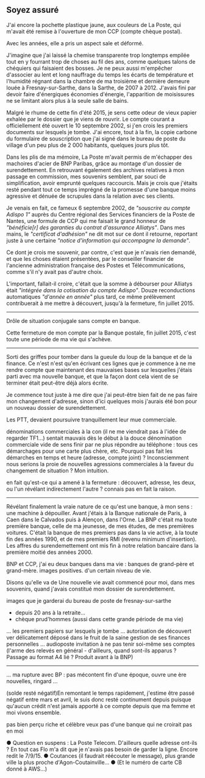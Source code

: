 ## Soyez assuré

J'ai encore la pochette plastique jaune, aux couleurs de La Poste, qui m'avait été remise à l'ouverture de mon CCP (compte chèque postal). 

Avec les années, elle a pris un aspect sale et déformé.

J'imagine que j'ai laissé la chemise transparente trop longtemps empilée tout en y fourrant trop de choses au fil des ans, comme quelques talons de chéquiers qui faisaient des bosses. Je ne peux aussi m'empêcher d'associer au lent et long nauffrage du temps les écarts de température et l'humidité régnant dans la chambre de ma troisième et dernière demeure louée à Fresnay-sur-Sarthe, dans la Sarthe, de 2007 à 2012. J'avais fini par devoir faire d'énergiques économies d'énergie, l'apparition de moisissures ne se limitant alors plus à la seule salle de bains.

Malgré le rhume de cette fin d'été 2015, je sens cette odeur de vieux papier exhalée par le dossier que je viens de rouvrir. Le compte courant a officiellement été ouvert le 10 septembre 2002, si j'en crois les premiers documents sur lesquels je tombe. J'ai encore, tout à la fin, la copie carbone du formulaire de souscription que j'ai signé dans le bureau de poste du village d'un peu plus de 2 000 habitants, quelques jours plus tôt.

Dans les plis de ma mémoire, La Poste m'avait permis de m'échapper des machoires d'acier de BNP Paribas, grâce au montage d'un dossier de surendettement. En retrouvant également des archives relatives à mon passage en commission, mes souvenirs semblent, par souci de simplification, avoir emprunté quelques raccourcis. Mais je crois que j'étaits resté pendant tout ce temps imprégné de la promesse d'une banque moins agressive et dénuée de scrupules dans la relation avec ses clients.

Je venais en fait, ce fameux 6 septembre 2002, de *"souscrire au compte Adispo 1"* auprès du Centre régional des Services financiers de la  Poste de Nantes, une formule de CCP qui me faisait le grand honneur de *"bénéficie[r] des garanties du contrat d'assurance Alliatys"*. Dans mes mains, le *"certificat d'adhésion"* ne dit mot sur ce dont il retourne, reportant juste à une certaine *"notice d'information qui accompagne la demande"*.

Ce dont je crois me souvenir, par contre, c'est que je n'avais rien demandé, et que les choses étaient présentées, par le conseiller financier de l'ancienne administration française des Postes et Télécommunications, comme s'il n'y avait pas d'autre choix.

L'important, fallait-il croire, c'était que la somme à débourser pour Alliatys était *"intégrée dans la cotisation du compte Adispo"*. Douze reconductions automatiques *"d'année en année"* plus tard, ce même prélèvement contribuerait à me mettre à découvert, jusqu'à la fermeture, fin juillet 2015.

***

Drôle de situation conjugale sans compte en banque.

Cette fermeture de mon compte par la Banque postale, fin juillet 2015, c'est toute une période de ma vie qui s'achève. 

***

Sorti des griffes pour tomber dans la gueule du loup de la banque et de la finance.
Ce n'est n'est qu'en écrivant ces lignes que je commence à ne me rendre compte que maintenant des mauvaises bases sur lesquelles j'étais parti avec ma nouvelle banque, et que la façon dont cela vient de se terminer était peut-être déjà alors écrite.

Je commence tout juste à me dire que j'ai peut-être bien fait de ne pas faire mon changement d'adresse, sinon d'ici quelques mois j'aurais été bon pour un nouveau dossier de surendettement.

Les PTT, devaient poursuivre tranquillement leur mue commerciale. 

dénominations commerciales à la con (il ne me viendrait pas à l'idée de regarder TF1...)
sentait mauvais dès le début à la douce dénomination commerciale vide de sens
finir par ne plus répondre au téléphone : tous ces démarchages pour une carte plus chère, etc. Pourquoi pas fait les démarches en temps et heure (adresse, compte joint) ? Inconsciemment nous serions la proie de nouvelles agressions commerciales à la faveur du changement de situation ? Mon intuition.

en fait qu'est-ce qui a amené à la fermeture : découvert, adresse, les deux, ou l'un révélant indirectement l'autre ? connais pas en fait la raison.

***

Révélant finalement la vraie nature de ce qu'est une banque, à mon sens : une machine à dépouiller. Avant j'étais à la Banque nationale de Paris, à Caen dans le Calvados puis à Alençon, dans l'Orne. La BNP c'était ma toute première banque, celle de ma jeunesse, de mes études, de mes premières voitures. C'était la banque de mes premiers pas dans la vie active, à la toute fin des années 1990, et de mes premiers RMI (revenu minimum d'insertion). Les affres du surendemettement ont mis fin à notre relation bancaire dans la première moitié des années 2000.

BNP et CCP, j'ai eu deux banques dans ma vie : banques de grand-père et grand-mère. images positives. d'un certain niveau de vie.

Disons qu'elle va de Une nouvelle vie avait commencé pour moi, dans mes souvenirs, quand j'avais constitué mon dossier de surendettement. 

images que je garderai du bureau de poste de fresnay-sur-sarthe
- depuis 20 ans à la retraite...
- chèque prud'hommes (aussi dans cette grande période de ma vie)

... les premiers papiers sur lesquels je tombe ... autorisation de découvert ver délicatement déposé dans le fruit de la saine gestion de ses finances personnelles ... audioposte invitation à ne pas tenir soi-même ses comptes (l'arme des relevés en général - d'ailleurs, quand sont-ils apparus ? Passage au format A4 lié ? Produit avant à la BNP)

***

... ma rupture avec BP : pas mécontent fin d'une époque, ouvre une ère nouvelles, ringard ...

(solde resté négatif)En remontant le temps rapidement, j'estime être passé négatif entre mars et avril, le suis donc resté continument depuis puisque qu'aucun crédit n'est jamais apporté à ce compte depuis que ma femme et moi vivons ensemble. 

pas bien perçu riche et célèbre
veux pas d'une banque qui ne croirait pas en moi

● Question en suspens : La Poste Telecom. D'ailleurs quelle adresse ont-ils ? En tout cas Flo m'a dit que je n'avais pas besoin de garder la ligne. Encore redit le 7/9/15. ● Coutances (il faudrait réécouter le message), plus grande ville la plus proche d'Agon-Coutainville... ● (Et le numéro de carte CB donné à AWS...)
